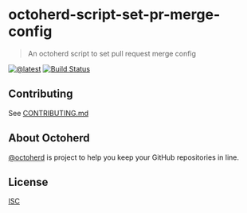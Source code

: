 # octoherd-script-set-pr-merge-config

> An octoherd script to set pull request merge config

[![@latest](https://img.shields.io/npm/v/octoherd-script-set-pr-merge-config.svg)](https://www.npmjs.com/package/octoherd-script-set-pr-merge-config)
[![Build Status](https://github.com/MunifTanjim/octoherd-script-set-pr-merge-config/workflows/Test/badge.svg)](https://github.com/MunifTanjim/octoherd-script-set-pr-merge-config/actions?query=workflow%3ATest+branch%3Amain)

## Contributing

See [CONTRIBUTING.md](CONTRIBUTING.md)

## About Octoherd

[@octoherd](https://github.com/octoherd/) is project to help you keep your GitHub repositories in line.

## License

[ISC](LICENSE.md)
